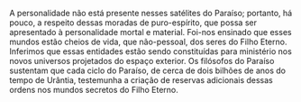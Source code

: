 ﻿A personalidade não está presente nesses satélites do Paraíso; portanto, há pouco, a respeito dessas moradas de puro-espírito, que possa ser apresentado à personalidade mortal e material. Foi-nos ensinado que esses mundos estão cheios de vida, que não-pessoal, dos seres do Filho Eterno. Inferimos que essas entidades estão sendo constituídas para ministério nos novos universos projetados do espaço exterior. Os filósofos do Paraíso sustentam que cada ciclo do Paraíso, de cerca de dois bilhões de anos do tempo de Urântia, testemunha a criação de reservas adicionais dessas ordens nos mundos secretos do Filho Eterno.
